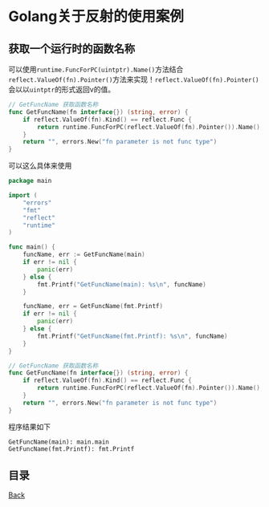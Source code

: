 # Golang关于反射的使用案例

## 获取一个运行时的函数名称

可以使用`runtime.FuncForPC(uintptr).Name()`方法结合`reflect.ValueOf(fn).Pointer()`方法来实现！`reflect.ValueOf(fn).Pointer()`会以以`uintptr`的形式返回v的值。

```go
// GetFuncName 获取函数名称
func GetFuncName(fn interface{}) (string, error) {
	if reflect.ValueOf(fn).Kind() == reflect.Func {
		return runtime.FuncForPC(reflect.ValueOf(fn).Pointer()).Name(), nil
	}
	return "", errors.New("fn parameter is not func type")
}
```

可以这么具体来使用

```go
package main

import (
	"errors"
	"fmt"
	"reflect"
	"runtime"
)

func main() {
	funcName, err := GetFuncName(main)
	if err != nil {
		panic(err)
	} else {
		fmt.Printf("GetFuncName(main): %s\n", funcName)
	}

	funcName, err = GetFuncName(fmt.Printf)
	if err != nil {
		panic(err)
	} else {
		fmt.Printf("GetFuncName(fmt.Printf): %s\n", funcName)
	}
}

// GetFuncName 获取函数名称
func GetFuncName(fn interface{}) (string, error) {
	if reflect.ValueOf(fn).Kind() == reflect.Func {
		return runtime.FuncForPC(reflect.ValueOf(fn).Pointer()).Name(), nil
	}
	return "", errors.New("fn parameter is not func type")
}
```

程序结果如下

```shell
GetFuncName(main): main.main
GetFuncName(fmt.Printf): fmt.Printf
```


## 目录
[Back](../../README.md)